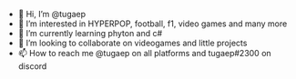 - 👋 Hi, I’m @tugaep
- 👀 I’m interested in HYPERPOP, football, f1, video games and many more
- 🌱 I’m currently learning phyton and c#
- 💞️ I’m looking to collaborate on videogames and little projects
- 📫 How to reach me @tugaep on all platforms and tugaep#2300 on discord

<!---
tugaep/tugaep is a ✨ special ✨ repository because its `README.md` (this file) appears on your GitHub profile.
You can click the Preview link to take a look at your changes.
--->
